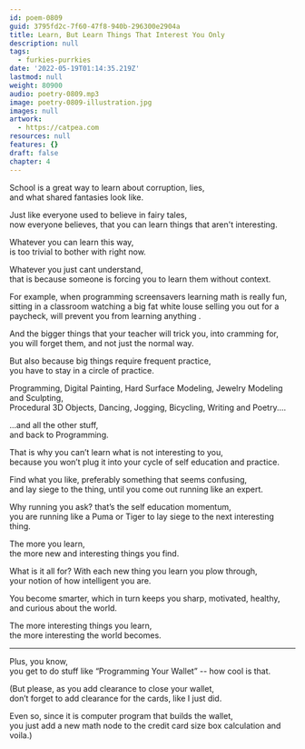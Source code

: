 ```yaml
---
id: poem-0809
guid: 3795fd2c-7f60-47f8-940b-296300e2904a
title: Learn, But Learn Things That Interest You Only
description: null
tags:
  - furkies-purrkies
date: '2022-05-19T01:14:35.219Z'
lastmod: null
weight: 80900
audio: poetry-0809.mp3
image: poetry-0809-illustration.jpg
images: null
artwork:
  - https://catpea.com
resources: null
features: {}
draft: false
chapter: 4
---
```


School is a great way to learn about corruption, lies,\
and what shared fantasies look like.

Just like everyone used to believe in fairy tales,\
now everyone believes, that you can learn things that aren't interesting.

Whatever you can learn this way,\
is too trivial to bother with right now.

Whatever you just cant understand,\
that is because someone is forcing you to learn them without context.

For example, when programming screensavers learning math is really fun,\
sitting in a classroom watching a big fat white louse selling you out for a paycheck, will prevent you from learning anything .

And the bigger things that your teacher will trick you, into cramming for,\
you will forget them, and not just the normal way.

But also because big things require frequent practice,\
you have to stay in a circle of practice.

Programming, Digital Painting, Hard Surface Modeling, Jewelry Modeling and Sculpting,\
Procedural 3D Objects, Dancing, Jogging, Bicycling, Writing and Poetry....

...and all the other stuff,\
and back to Programming.

That is why you can’t learn what is not interesting to you,\
because you won’t plug it into your cycle of self education and practice.

Find what you like, preferably something that seems confusing,\
and lay siege to the thing, until you come out running like an expert.

Why running you ask? that’s the self education momentum,\
you are running like a Puma or Tiger to lay siege to the next interesting thing.

The more you learn,\
the more new and interesting things you find.

What is it all for? With each new thing you learn you plow through,\
your notion of how intelligent you are.

You become smarter, which in turn keeps you sharp, motivated, healthy,\
and curious about the world.

The more interesting things you learn,\
the more interesting the world becomes.

---

Plus, you know,\
you get to do stuff like “Programming Your Wallet” -- how cool is that.

(But please, as you add clearance to close your wallet,\
don’t forget to add clearance for the cards, like I just did.

Even so, since it is computer program that builds the wallet,\
you just add a new math node to the credit card size box calculation and voila.)
